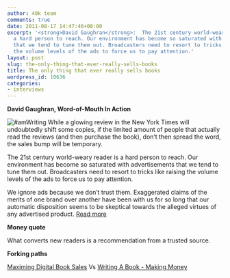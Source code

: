 ```yaml
---
author: 40k team
comments: true
date: 2011-08-17 14:47:46+00:00
excerpt: '<strong>David Gaughran</strong>:  The 21st century world-weary reader is
  a hard person to reach. Our environment has become so saturated with advertisements
  that we tend to tune them out. Broadcasters need to resort to tricks like raising
  the volume levels of the ads to force us to pay attention.'
layout: post
slug: the-only-thing-that-ever-really-sells-books
title: The only thing that ever really sells books
wordpress_id: 10636
categories:
- interviews
---
```


**David Gaughran, Word-of-Mouth In Action**

![#amWriting](http://www.40kbooks.com/wp-content/uploads/amWriting.jpg) While a glowing review in the New York Times will undoubtedly shift some copies, if the limited amount of people that actually read the reviews (and then purchase the book), don’t then spread the word, the sales bump will be temporary.

The 21st century world-weary reader is a hard person to reach. Our environment has become so saturated with advertisements that we tend to tune them out. Broadcasters need to resort to tricks like raising the volume levels of the ads to force us to pay attention.

We ignore ads because we don’t trust them. Exaggerated claims of the merits of one brand over another have been with us for so long that our automatic disposition seems to be skeptical towards the alleged virtues of any advertised product.
[Read more](http://davidgaughran.wordpress.com/2011/08/17/word-of-mouth-in-action/)

**Money quote**

What converts new readers is a recommendation from a trusted source.

**Forking paths**

[Maximing Digital Book Sales](http://www.digitalbookworld.com/2011/maximizing-digital-book-sales/) Vs [Writing A Book - Making Money](http://www.chrisbrogan.com/writing-a-book-making-money/)
